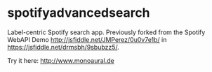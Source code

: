 # spotifyadvancedsearch

Label-centric Spotify search app.
Previously forked from the Spotify WebAPI Demo http://jsfiddle.net/JMPerez/0u0v7e1b/ in https://jsfiddle.net/drmsbh/9sbubzz5/.

Try it here: http://www.monoaural.de
